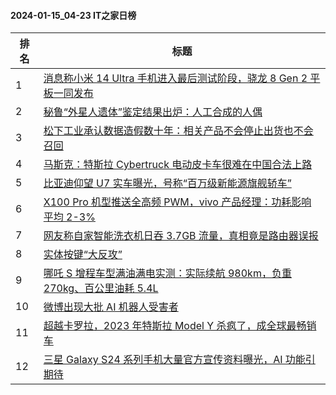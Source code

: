 #### 2024-01-15_04-23  IT之家日榜

| 排名 | 标题|
| --- | ---|
| 1 | [消息称小米 14 Ultra 手机进入最后测试阶段，骁龙 8 Gen 2 平板一同发布](https://www.ithome.com/0/745/183.htm) |
| 2 | [秘鲁“外星人遗体”鉴定结果出炉：人工合成的人偶](https://www.ithome.com/0/745/175.htm) |
| 3 | [松下工业承认数据造假数十年：相关产品不会停止出货也不会召回](https://www.ithome.com/0/745/193.htm) |
| 4 | [马斯克：特斯拉 Cybertruck 电动皮卡车很难在中国合法上路](https://www.ithome.com/0/745/154.htm) |
| 5 | [比亚迪仰望 U7 实车曝光，号称“百万级新能源旗舰轿车”](https://www.ithome.com/0/745/173.htm) |
| 6 | [X100 Pro 机型推送全高频 PWM，vivo 产品经理：功耗影响平均 2-3%](https://www.ithome.com/0/745/147.htm) |
| 7 | [网友称自家智能洗衣机日吞 3.7GB 流量，真相竟是路由器误报](https://www.ithome.com/0/745/166.htm) |
| 8 | [实体按键“大反攻”](https://www.ithome.com/0/745/190.htm) |
| 9 | [哪吒 S 增程车型满油满电实测：实际续航 980km，负重 270kg、百公里油耗 5.4L](https://www.ithome.com/0/745/121.htm) |
| 10 | [微博出现大批 AI 机器人受害者](https://www.ithome.com/0/745/145.htm) |
| 11 | [超越卡罗拉，2023 年特斯拉 Model Y 杀疯了，成全球最畅销车](https://www.ithome.com/0/745/158.htm) |
| 12 | [三星 Galaxy S24 系列手机大量官方宣传资料曝光，AI 功能引期待](https://www.ithome.com/0/745/174.htm) |

